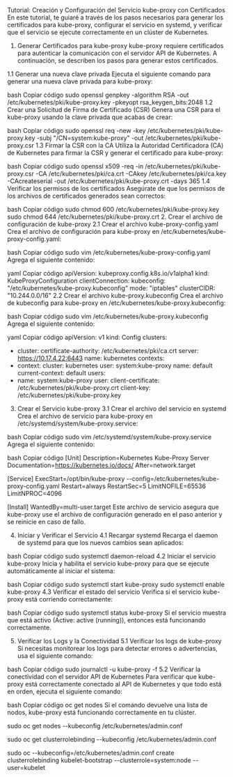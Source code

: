 Tutorial: Creación y Configuración del Servicio kube-proxy con Certificados
En este tutorial, te guiaré a través de los pasos necesarios para generar los certificados para kube-proxy, configurar el servicio en systemd, y verificar que el servicio se ejecute correctamente en un clúster de Kubernetes.

1. Generar Certificados para kube-proxy
kube-proxy requiere certificados para autenticar la comunicación con el servidor API de Kubernetes. A continuación, se describen los pasos para generar estos certificados.

1.1 Generar una nueva clave privada
Ejecuta el siguiente comando para generar una nueva clave privada para kube-proxy:

bash
Copiar código
sudo openssl genpkey -algorithm RSA -out /etc/kubernetes/pki/kube-proxy.key -pkeyopt rsa_keygen_bits:2048
1.2 Crear una Solicitud de Firma de Certificado (CSR)
Genera una CSR para el kube-proxy usando la clave privada que acabas de crear:

bash
Copiar código
sudo openssl req -new -key /etc/kubernetes/pki/kube-proxy.key -subj "/CN=system:kube-proxy" -out /etc/kubernetes/pki/kube-proxy.csr
1.3 Firmar la CSR con la CA
Utiliza la Autoridad Certificadora (CA) de Kubernetes para firmar la CSR y generar el certificado para kube-proxy:

bash
Copiar código
sudo openssl x509 -req -in /etc/kubernetes/pki/kube-proxy.csr -CA /etc/kubernetes/pki/ca.crt -CAkey /etc/kubernetes/pki/ca.key -CAcreateserial -out /etc/kubernetes/pki/kube-proxy.crt -days 365
1.4 Verificar los permisos de los certificados
Asegúrate de que los permisos de los archivos de certificados generados sean correctos:

bash
Copiar código
sudo chmod 600 /etc/kubernetes/pki/kube-proxy.key
sudo chmod 644 /etc/kubernetes/pki/kube-proxy.crt
2. Crear el archivo de configuración de kube-proxy
2.1 Crear el archivo kube-proxy-config.yaml
Crea el archivo de configuración para kube-proxy en /etc/kubernetes/kube-proxy-config.yaml:

bash
Copiar código
sudo vim /etc/kubernetes/kube-proxy-config.yaml
Agrega el siguiente contenido:

yaml
Copiar código
apiVersion: kubeproxy.config.k8s.io/v1alpha1
kind: KubeProxyConfiguration
clientConnection:
  kubeconfig: "/etc/kubernetes/kube-proxy.kubeconfig"
mode: "iptables"
clusterCIDR: "10.244.0.0/16"
2.2 Crear el archivo kube-proxy.kubeconfig
Crea el archivo de kubeconfig para kube-proxy en /etc/kubernetes/kube-proxy.kubeconfig:

bash
Copiar código
sudo vim /etc/kubernetes/kube-proxy.kubeconfig
Agrega el siguiente contenido:

yaml
Copiar código
apiVersion: v1
kind: Config
clusters:
- cluster:
    certificate-authority: /etc/kubernetes/pki/ca.crt
    server: https://10.17.4.22:6443
  name: kubernetes
contexts:
- context:
    cluster: kubernetes
    user: system:kube-proxy
  name: default
current-context: default
users:
- name: system:kube-proxy
  user:
    client-certificate: /etc/kubernetes/pki/kube-proxy.crt
    client-key: /etc/kubernetes/pki/kube-proxy.key
3. Crear el Servicio kube-proxy
3.1 Crear el archivo del servicio en systemd
Crea el archivo de servicio para kube-proxy en /etc/systemd/system/kube-proxy.service:

bash
Copiar código
sudo vim /etc/systemd/system/kube-proxy.service
Agrega el siguiente contenido:

bash
Copiar código
[Unit]
Description=Kubernetes Kube-Proxy Server
Documentation=https://kubernetes.io/docs/
After=network.target

[Service]
ExecStart=/opt/bin/kube-proxy --config=/etc/kubernetes/kube-proxy-config.yaml
Restart=always
RestartSec=5
LimitNOFILE=65536
LimitNPROC=4096

[Install]
WantedBy=multi-user.target
Este archivo de servicio asegura que kube-proxy use el archivo de configuración generado en el paso anterior y se reinicie en caso de fallo.

4. Iniciar y Verificar el Servicio
4.1 Recargar systemd
Recarga el daemon de systemd para que los nuevos cambios sean aplicados:

bash
Copiar código
sudo systemctl daemon-reload
4.2 Iniciar el servicio kube-proxy
Inicia y habilita el servicio kube-proxy para que se ejecute automáticamente al iniciar el sistema:

bash
Copiar código
sudo systemctl start kube-proxy
sudo systemctl enable kube-proxy
4.3 Verificar el estado del servicio
Verifica si el servicio kube-proxy está corriendo correctamente:

bash
Copiar código
sudo systemctl status kube-proxy
Si el servicio muestra que está activo (Active: active (running)), entonces está funcionando correctamente.

5. Verificar los Logs y la Conectividad
5.1 Verificar los logs de kube-proxy
Si necesitas monitorear los logs para detectar errores o advertencias, usa el siguiente comando:

bash
Copiar código
sudo journalctl -u kube-proxy -f
5.2 Verificar la conectividad con el servidor API de Kubernetes
Para verificar que kube-proxy está correctamente conectado al API de Kubernetes y que todo está en orden, ejecuta el siguiente comando:

bash
Copiar código
oc get nodes
Si el comando devuelve una lista de nodos, kube-proxy está funcionando correctamente en tu clúster.

sudo oc get nodes --kubeconfig /etc/kubernetes/admin.conf

sudo oc get clusterrolebinding --kubeconfig /etc/kubernetes/admin.conf

sudo oc --kubeconfig=/etc/kubernetes/admin.conf create clusterrolebinding kubelet-bootstrap --clusterrole=system:node --user=kubelet
